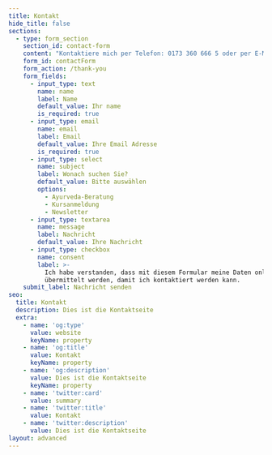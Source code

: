 ```yaml
---
title: Kontakt
hide_title: false
sections:
  - type: form_section
    section_id: contact-form
    content: "Kontaktiere mich per Telefon: 0173 360 666 5 oder per E-Mail mit dem Formular hier auf der Seite!\n\nAchtung: Meine Kurse finden an unterschiedlichen Orten statt! Bitte informiere dich im\_[KURSPLAN](/portfolio/kursplan)\_über den Ort.\n\n### Mein Studio\n\n#### Raum für Begegnung\n\nScheidter Str. 62<br>\n66123 Saarbrücken<br>\n0173-360 666 5<br>\n[Anfahrt →](https://goo.gl/maps/duq43J3zudk)\n\n#### Evangelische Familienbildungsstätte\n\nMainzer Str. 269<br>\n66121 Saarbrücken<br>\n[Anfahrt →](https://goo.gl/maps/83xotMyjPzG2)\n"
    form_id: contactForm
    form_action: /thank-you
    form_fields:
      - input_type: text
        name: name
        label: Name
        default_value: Ihr name
        is_required: true
      - input_type: email
        name: email
        label: Email
        default_value: Ihre Email Adresse
        is_required: true
      - input_type: select
        name: subject
        label: Wonach suchen Sie?
        default_value: Bitte auswählen
        options:
          - Ayurveda-Beratung
          - Kursanmeldung
          - Newsletter
      - input_type: textarea
        name: message
        label: Nachricht
        default_value: Ihre Nachricht
      - input_type: checkbox
        name: consent
        label: >-
          Ich habe verstanden, dass mit diesem Formular meine Daten online
          übermittelt werden, damit ich kontaktiert werden kann.
    submit_label: Nachricht senden
seo:
  title: Kontakt
  description: Dies ist die Kontaktseite
  extra:
    - name: 'og:type'
      value: website
      keyName: property
    - name: 'og:title'
      value: Kontakt
      keyName: property
    - name: 'og:description'
      value: Dies ist die Kontaktseite
      keyName: property
    - name: 'twitter:card'
      value: summary
    - name: 'twitter:title'
      value: Kontakt
    - name: 'twitter:description'
      value: Dies ist die Kontaktseite
layout: advanced
---
```

